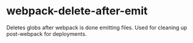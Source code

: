 # webpack-delete-after-emit
Deletes globs after webpack is done emitting files. Used for cleaning up post-webpack for deployments.
